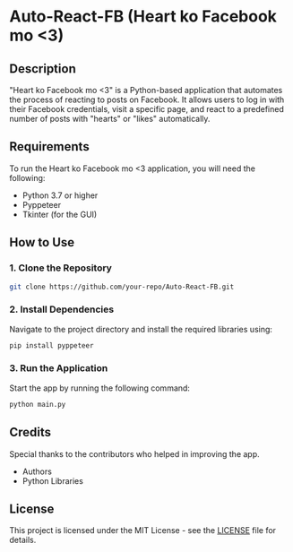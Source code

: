 # Auto-React-FB (Heart ko Facebook mo <3)

## Description
"Heart ko Facebook mo <3" is a Python-based application that automates the process of reacting to posts on Facebook. It allows users to log in with their Facebook credentials, visit a specific page, and react to a predefined number of posts with "hearts" or "likes" automatically.

## Requirements
To run the Heart ko Facebook mo <3 application, you will need the following:
- Python 3.7 or higher
- Pyppeteer
- Tkinter (for the GUI)

## How to Use

### 1. Clone the Repository
```bash
git clone https://github.com/your-repo/Auto-React-FB.git
```

### 2. Install Dependencies
Navigate to the project directory and install the required libraries using:
```bash
pip install pyppeteer
```

### 3. Run the Application
Start the app by running the following command:
```bash
python main.py
```

## Credits
Special thanks to the contributors who helped in improving the app.
- Authors
- Python Libraries

## License
This project is licensed under the MIT License - see the [LICENSE](LICENSE) file for details.
